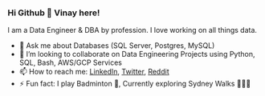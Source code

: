### Hi Github 👋 Vinay here! 

I am a Data Engineer & DBA by profession. I love working on all things data. 

- 💬 Ask me about Databases (SQL Server, Postgres, MySQL)
- 👯 I’m looking to collaborate on Data Engineering Projects using Python, SQL, Bash, AWS/GCP Services
- 📫 How to reach me: [LinkedIn](https://www.linkedin.com/in/vinayskulkarni/), [Twitter](https://twitter.com/vincyf1), [Reddit](https://www.reddit.com/user/vincyf1)
- ⚡ Fun fact: I play Badminton 🏸, Currently exploring Sydney Walks 🚶🏻‍♂️

<!--
**vincyf1/vincyf1** is a ✨ _special_ ✨ repository because its `README.md` (this file) appears on your GitHub profile.

Here are some ideas to get you started:

- 🔭 I’m currently working on ...
- 🌱 I’m currently learning ...
- 👯 I’m looking to collaborate on ...
- 🤔 I’m looking for help with ...
- 💬 Ask me about ...
- 📫 How to reach me: ...
- 😄 Pronouns: ...
- ⚡ Fun fact: ...
-->
